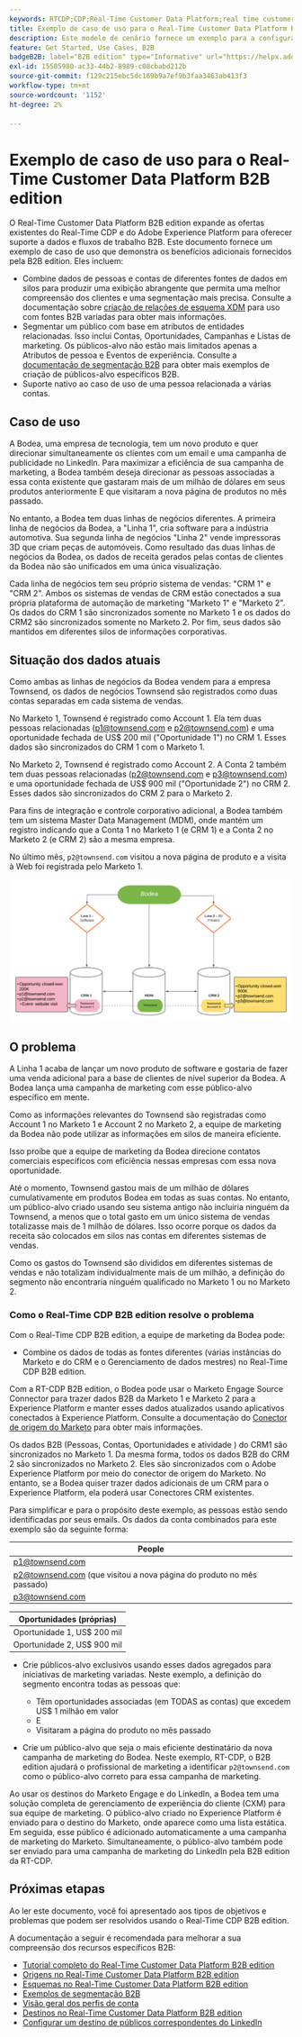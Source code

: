 ```yaml
---
keywords: RTCDP;CDP;Real-Time Customer Data Platform;real time customer data platform;real time cdp;cdp;rtcdp
title: Exemplo de caso de uso para o Real-Time Customer Data Platform B2B edition
description: Este modelo de cenário fornece um exemplo para a configuração da sua implementação da Adobe Real-time Customer Data Platform B2B Edition.
feature: Get Started, Use Cases, B2B
badgeB2B: label="B2B edition" type="Informative" url="https://helpx.adobe.com/legal/product-descriptions/real-time-customer-data-platform-b2b-edition-prime-and-ultimate-packages.html newtab=true"
exl-id: 15505980-ac33-44b2-8989-c08cbabd212b
source-git-commit: f129c215ebc5dc169b9a7ef9b3faa3463ab413f3
workflow-type: tm+mt
source-wordcount: '1152'
ht-degree: 2%

---
```


# Exemplo de caso de uso para o Real-Time Customer Data Platform B2B edition

O Real-Time Customer Data Platform B2B edition expande as ofertas existentes do Real-Time CDP e do Adobe Experience Platform para oferecer suporte a dados e fluxos de trabalho B2B. Este documento fornece um exemplo de caso de uso que demonstra os benefícios adicionais fornecidos pela B2B edition. Eles incluem:

- Combine dados de pessoas e contas de diferentes fontes de dados em silos para produzir uma exibição abrangente que permita uma melhor compreensão dos clientes e uma segmentação mais precisa. Consulte a documentação sobre [criação de relações de esquema XDM](./schemas/b2b.md) para uso com fontes B2B variadas para obter mais informações.
- Segmentar um público com base em atributos de entidades relacionadas. Isso inclui Contas, Oportunidades, Campanhas e Listas de marketing. Os públicos-alvo não estão mais limitados apenas a Atributos de pessoa e Eventos de experiência. Consulte a [documentação de segmentação B2B](./segmentation/b2b.md) para obter mais exemplos de criação de públicos-alvo específicos B2B.
- Suporte nativo ao caso de uso de uma pessoa relacionada a várias contas.

## Caso de uso

A Bodea, uma empresa de tecnologia, tem um novo produto e quer direcionar simultaneamente os clientes com um email e uma campanha de publicidade no LinkedIn. Para maximizar a eficiência de sua campanha de marketing, a Bodea também deseja direcionar as pessoas associadas a essa conta existente que gastaram mais de um milhão de dólares em seus produtos anteriormente E que visitaram a nova página de produtos no mês passado.

No entanto, a Bodea tem duas linhas de negócios diferentes. A primeira linha de negócios da Bodea, a &quot;Linha 1&quot;, cria software para a indústria automotiva. Sua segunda linha de negócios &quot;Linha 2&quot; vende impressoras 3D que criam peças de automóveis. Como resultado das duas linhas de negócios da Bodea, os dados de receita gerados pelas contas de clientes da Bodea não são unificados em uma única visualização.

Cada linha de negócios tem seu próprio sistema de vendas: &quot;CRM 1&quot; e &quot;CRM 2&quot;. Ambos os sistemas de vendas de CRM estão conectados a sua própria plataforma de automação de marketing &quot;Marketo 1&quot; e &quot;Marketo 2&quot;. Os dados do CRM 1 são sincronizados somente no Marketo 1 e os dados do CRM2 são sincronizados somente no Marketo 2. Por fim, seus dados são mantidos em diferentes silos de informações corporativas.

## Situação dos dados atuais

Como ambas as linhas de negócios da Bodea vendem para a empresa Townsend, os dados de negócios Townsend são registrados como duas contas separadas em cada sistema de vendas.

No Marketo 1, Townsend é registrado como Account 1. Ela tem duas pessoas relacionadas (p1@townsend.com e p2@townsend.com) e uma oportunidade fechada de US$ 200 mil (&quot;Oportunidade 1&quot;) no CRM 1. Esses dados são sincronizados do CRM 1 com o Marketo 1.

No Marketo 2, Townsend é registrado como Account 2. A Conta 2 também tem duas pessoas relacionadas (p2@townsend.com e p3@townsend.com) e uma oportunidade fechada de US$ 900 mil (&quot;Oportunidade 2&quot;) no CRM 2. Esses dados são sincronizados do CRM 2 para o Marketo 2.

Para fins de integração e controle corporativo adicional, a Bodea também tem um sistema Master Data Management (MDM), onde mantém um registro indicando que a Conta 1 no Marketo 1 (e CRM 1) e a Conta 2 no Marketo 2 (e CRM 2) são a mesma empresa.

No último mês, `p2@townsend.com` visitou a nova página de produto e a visita à Web foi registrada pelo Marketo 1.

![diagrama de informações da conta](./assets/account-info.png)

## O problema

A Linha 1 acaba de lançar um novo produto de software e gostaria de fazer uma venda adicional para a base de clientes de nível superior da Bodea. A Bodea lança uma campanha de marketing com esse público-alvo específico em mente.

Como as informações relevantes do Townsend são registradas como Account 1 no Marketo 1 e Account 2 no Marketo 2, a equipe de marketing da Bodea não pode utilizar as informações em silos de maneira eficiente.

Isso proíbe que a equipe de marketing da Bodea direcione contatos comerciais específicos com eficiência nessas empresas com essa nova oportunidade.

Até o momento, Townsend gastou mais de um milhão de dólares cumulativamente em produtos Bodea em todas as suas contas. No entanto, um público-alvo criado usando seu sistema antigo não incluiria ninguém da Townsend, a menos que o total gasto em um único sistema de vendas totalizasse mais de 1 milhão de dólares. Isso ocorre porque os dados da receita são colocados em silos nas contas em diferentes sistemas de vendas.

Como os gastos do Townsend são divididos em diferentes sistemas de vendas e não totalizam individualmente mais de um milhão, a definição do segmento não encontraria ninguém qualificado no Marketo 1 ou no Marketo 2.

### Como o Real-Time CDP B2B edition resolve o problema

Com o Real-Time CDP B2B edition, a equipe de marketing da Bodea pode:

- Combine os dados de todas as fontes diferentes (várias instâncias do Marketo e do CRM e o Gerenciamento de dados mestres) no Real-Time CDP B2B edition.

Com a RT-CDP B2B edition, o Bodea pode usar o Marketo Engage Source Connector para trazer dados B2B da Marketo 1 e Marketo 2 para a Experience Platform e manter esses dados atualizados usando aplicativos conectados à Experience Platform. Consulte a documentação do [Conector de origem do Marketo](../sources/connectors/adobe-applications/marketo/marketo.md) para obter mais informações.

Os dados B2B (Pessoas, Contas, Oportunidades e atividade ) do CRM1 são sincronizados no Marketo 1. Da mesma forma, todos os dados B2B do CRM 2 são sincronizados no Marketo 2. Eles são sincronizados com o Adobe Experience Platform por meio do conector de origem do Marketo. No entanto, se a Bodea quiser trazer dados adicionais de um CRM para o Experience Platform, ela poderá usar Conectores CRM existentes.

Para simplificar e para o propósito deste exemplo, as pessoas estão sendo identificadas por seus emails. Os dados da conta combinados para este exemplo são da seguinte forma:

| People |
|---|
| p1@townsend.com |
| p2@townsend.com (que visitou a nova página do produto no mês passado) |
| p3@townsend.com |

| Oportunidades (próprias) |
|---|
| Oportunidade 1, US$ 200 mil |
| Oportunidade 2, US$ 900 mil |

- Crie públicos-alvo exclusivos usando esses dados agregados para iniciativas de marketing variadas. Neste exemplo, a definição do segmento encontra todas as pessoas que:

   - Têm oportunidades associadas (em TODAS as contas) que excedem US$ 1 milhão em valor
   - E
   - Visitaram a página do produto no mês passado

- Crie um público-alvo que seja o mais eficiente destinatário da nova campanha de marketing do Bodea. Neste exemplo, RT-CDP, o B2B edition ajudará o profissional de marketing a identificar `p2@townsend.com` como o público-alvo correto para essa campanha de marketing.

Ao usar os destinos do Marketo Engage e do LinkedIn, a Bodea tem uma solução completa de gerenciamento de experiência do cliente (CXM) para sua equipe de marketing. O público-alvo criado no Experience Platform é enviado para o destino do Marketo, onde aparece como uma lista estática. Em seguida, esse público é adicionado automaticamente a uma campanha de marketing do Marketo. Simultaneamente, o público-alvo também pode ser enviado para uma campanha de marketing do LinkedIn pela B2B edition da RT-CDP.

## Próximas etapas

Ao ler este documento, você foi apresentado aos tipos de objetivos e problemas que podem ser resolvidos usando o Real-Time CDP B2B edition.

A documentação a seguir é recomendada para melhorar a sua compreensão dos recursos específicos B2B:

- [Tutorial completo do Real-Time Customer Data Platform B2B edition](./b2b-tutorial.md)
- [Origens no Real-Time Customer Data Platform B2B edition](./sources/b2b.md)
- [Esquemas no Real-Time Customer Data Platform B2B edition](./schemas/b2b.md)
- [Exemplos de segmentação B2B](./segmentation/b2b.md)
- [Visão geral dos perfis de conta](./accounts/account-profile-overview.md)
- [Destinos no Real-Time Customer Data Platform B2B edition](./destinations/b2b.md)
- [Configurar um destino de públicos correspondentes do LinkedIn](../destinations/catalog/social/linkedin.md)
